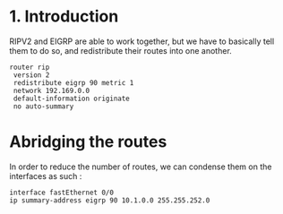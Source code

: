 
# 1. Introduction

RIPV2 and EIGRP are able to work together, but we have to basically tell them to do so, and redistribute their routes into one another.

```
router rip
 version 2
 redistribute eigrp 90 metric 1 
 network 192.169.0.0
 default-information originate
 no auto-summary
```



# Abridging the routes 
In order to reduce the number of routes, we can condense them on the interfaces as such : 
```
interface fastEthernet 0/0
ip summary-address eigrp 90 10.1.0.0 255.255.252.0
```
